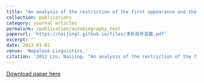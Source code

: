```yaml
---
title: "An analysis of the restriction of the first appearance and the second appearance in the autobiography text."
collection: publications
category: journal articles
permalink: /publication/autobiography_text
paperurl: 'https://naijingl.github.io/files/浅析自传语篇.pdf'
excerpt: ''
date: 2012-01-01
venue: 'Nepalese Linguistics.'
citation: '2012 Liu, Naijing. “An analysis of the restriction of the first appearance and the second appearance in the autobiography text.” Journal of Language and Literature Studies, 1, 13-15. (Published in Chinese. AMI listed, CASS core journals.)'
---
```


[Download paper here](https://naijingl.github.io/files/浅析自传语篇.pdf)


